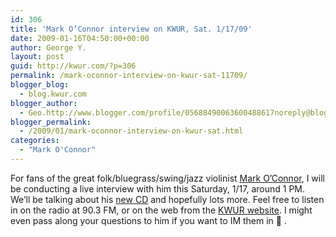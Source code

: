 ```yaml
---
id: 306
title: 'Mark O’Connor interview on KWUR, Sat. 1/17/09'
date: 2009-01-16T04:50:00+00:00
author: George Y.
layout: post
guid: http://kwur.com/?p=306
permalink: /mark-oconnor-interview-on-kwur-sat-11709/
blogger_blog:
  - blog.kwur.com
blogger_author:
  - Geo.http://www.blogger.com/profile/05688490063600488617noreply@blogger.com
blogger_permalink:
  - /2009/01/mark-oconnor-interview-on-kwur-sat.html
categories:
  - "Mark O'Connor"
---
```

<div class="pf-content">
  <p>
    For fans of the great folk/bluegrass/swing/jazz violinist <a href="http://markoconnor.com/index.php?page=homepage">Mark O’Connor</a>, I will be conducting a live interview with him this Saturday, 1/17, around 1 PM. We’ll be talking about his <a href="http://markoconnor.com/index.php?page=cds&display=37">new CD</a> and hopefully lots more. Feel free to listen in on the radio at 90.3 FM, or on the web from the <a href="http://kwur.com/">KWUR website</a>. I might even pass along your questions to him if you want to IM them in 🙂 .
  </p>
</div>